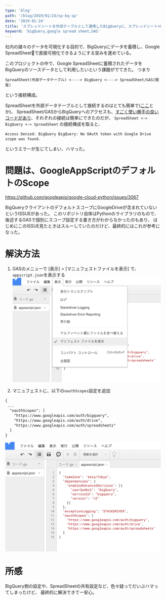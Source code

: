 ```yaml
---
type: 'blog'
path: '/blog/2019/01/24/sp-bq-sp'
date: '2019-01-24'
title: 'スプレッドシートを外部テーブルとして連携したBigQueryに、スプレッドシート+GASからアクセスする'
keyword: 'bigQuery,google spread sheet,GAS'
---
```


社内の諸々のデータを可視化する目的で、BigQueryにデータを蓄積し、Google SpreadSheetで直接可視化できるようにする営みを進めている。

このプロジェクトの中で、Google SpreadSheetに蓄積されたデータをBigQueryのソースデータとして利用したいという課題がでてきた。
つまり

```
SpreadSheet(外部データテーブル) <----> BigQuery <----> SpreadSheet/GAS(閲覧) 
```

という接続構成。



SpreadSheetを外部データテーブルとして接続するのはとても簡単で([ここ](https://ex-ture.com/blog/2018/06/24/google-apps-script-to-update-bigquery/)とか)、
SpreadSheet/GASからBigQueryへのアクセスも、[すごく使い勝手の良いコードがあり](http://toreta.blog.jp/archives/20649904.html)、それぞれの接続は簡単にできたのだが、
`SpreadSheet <-> BigQuery <-> SpreadSheet` の接続構成を取ると、
```
Access Denied: BigQuery BigQuery: No OAuth token with Google Drive scope was found.
```
というエラーが生じてしまい、ハマった。

# 問題は、GoogleAppScriptのデフォルトのScope

https://github.com/googleapis/google-cloud-python/issues/3067

BigQueryクライアントのデフォルトスコープにGoogleDriveが含まれていないというISSUEがあった。
このリポジトリ自体はPythonのライブラリのもので、後述するGASで個別にスコープ設定する書き方がわからなかったのもあり、
はじめにこのISSUE見たときはスルーしていたのだけど、最終的にはこれが参考になった。

# 解決方法

1. GASのメニューで [表示] > [マニュフェストファイルを表示] で、`appscript.json`を表示する
![img1](img1.png)

2. マニュフェストに、以下の`oauthScopes`設定を追加

```
{
 ...
  "oauthScopes": [
    "https://www.googleapis.com/auth/bigquery",
    "https://www.googleapis.com/auth/drive",
    "https://www.googleapis.com/auth/spreadsheets"
  ]
}
```

![img2](img2.png)

# 所感

BigQuery側の設定や、SpreadSheetの共有設定など、色々疑ってだいぶハマってしまったけど、
最終的に解決できて一安心。
